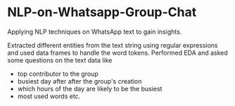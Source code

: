 # NLP-on-Whatsapp-Group-Chat
Applying NLP techniques on WhatsApp text to gain insights.

Extracted different entities from the text string using regular expressions and used data frames to handle the word tokens.
Performed EDA and asked some questions on the text data like 
 - top contributor to the group
 - busiest day after after the group's creation
 - which hours of the day are likely to be the busiest
 - most used words etc.
